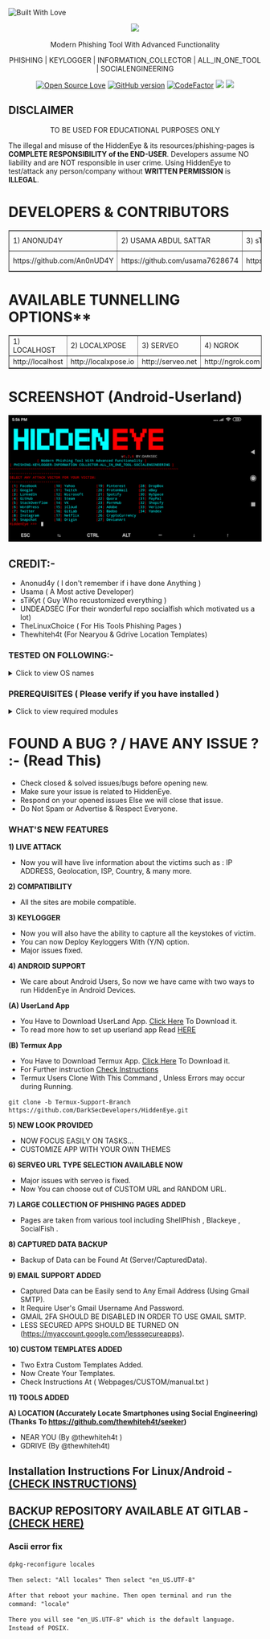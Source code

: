 <p align="left">
  <a><img title="Built With Love" src="https://forthebadge.com/images/badges/built-with-love.svg" ></a>
 </p>
<p align="center">
  <img src="logo.png">  
</p>

<p align="center">
      Modern Phishing Tool With Advanced Functionality 
</p>
<p align="center">
     PHISHING | KEYLOGGER | INFORMATION_COLLECTOR | ALL_IN_ONE_TOOL | SOCIALENGINEERING  
</p>

<p align="center">
  <a href="https://github.com/darksecdevelopers"><img title="Open Source Love" src="https://badges.frapsoft.com/os/v2/open-source.png?v=103" ></a>
  <a href="https://github.com/DarkSecDevelopers/HiddenEye/releases"><img title="GitHub version" src="https://d25lcipzij17d.cloudfront.net/badge.svg?id=gh&type=6&v=1.0.0&x2=0" ></a>  
  <a href="https://www.codefactor.io/repository/github/darksecdevelopers/hiddeneye"><img src="https://www.codefactor.io/repository/github/darksecdevelopers/hiddeneye/badge" alt="CodeFactor" /></a>
  <a href="https://www.codacy.com/manual/DarkSecDevelopers/HiddenEye?utm_source=github.com&amp;utm_medium=referral&amp;utm_content=DarkSecDevelopers/HiddenEye&amp;utm_campaign=Badge_Grade"><img src="https://api.codacy.com/project/badge/Grade/af9fadca3cfc4de19232d0840988e121"/></a>
  <a href="https://app.fossa.com/projects/git%2Bgithub.com%2FDarkSecDevelopers%2FHiddenEye?ref=badge_shield" alt="FOSSA Status"><img src="https://app.fossa.com/api/projects/git%2Bgithub.com%2FDarkSecDevelopers%2FHiddenEye.svg?type=shield"/></a>
</p>

## DISCLAIMER

<p align="center">
  TO BE USED FOR EDUCATIONAL PURPOSES ONLY
</p>

The illegal and misuse of the HiddenEye & its resources/phishing-pages is **COMPLETE RESPONSIBILITY of the END-USER**. Developers assume NO liability and are NOT responsible in user crime. Using HiddenEye to test/attack any person/company without **WRITTEN PERMISSION** is **ILLEGAL**.




# DEVELOPERS & CONTRIBUTORS



<table border = "1">
<tr>
<td>1) ANONUD4Y</td>
<td>2) USAMA ABDUL SATTAR</td>
<td>3) sTiKyt</td>
<td>4) UNDEADSEC</td>
<td>5) Micrafast</td>
<td>6) Moltivie</td>
<td>7) endbehavi0r</td>
<td>8) DarkMidus</td>
<td>9) ___________</td>
</tr>        
<tr>
<td>https://github.com/An0nUD4Y</td>
<td>https://github.com/usama7628674</td>
<td>https://github.com/sTiKyt</td>
<td>https://github.com/UndeadSec</td>
<td>https://github.com/Micrafast</td>
<td>https://github.com/Moltivie</td>
<td>https://github.com/endbehavi0r</td>
<td>https://github.com/DarkMidus</td>
<td>WAITING FOR YOU</td>
</tr>
</table>


# AVAILABLE TUNNELLING OPTIONS**

<table border = "1">
<tr>  
<td>1) LOCALHOST</td>  
<td>2) LOCALXPOSE</td>
<td>3) SERVEO</td>     
<td>4) NGROK</td>     
<td>5) LOCALTUNNEL</td>
<td>6) OPENPORT</td>   
<td>7) PAGEKITE</td>   
</tr>        
<tr>
<td>http://localhost</td>
<td>http://localxpose.io</td>
<td>http://serveo.net</td>
<td>http://ngrok.com</td>
  
<td>http://localtunnel.me</td>
<td>http://openport.io</td>
<td>http://pagekite.net</td>
</tr>
</table>


# SCREENSHOT (Android-Userland)
![Shot](https://github.com/DarkSecDevelopers/HiddenEye/blob/master/Screenshot.png)


## CREDIT:-
* Anonud4y ( I don't remember if i have done Anything )
* Usama ( A Most active Developer)
* sTiKyt ( Guy Who recustomized everything )
* UNDEADSEC (For their wonderful repo socialfish which motivated us a lot)
* TheLinuxChoice ( For His Tools Phishing Pages ) 
* Thewhiteh4t (For Nearyou & Gdrive Location Templates)


### TESTED ON FOLLOWING:-


<details><summary>Click to view OS names</summary>
<br>
<ol>
<b> 
<li>Kali Linux - Rolling Edition</li>
<li>Parrot OS - Rolling Edition</li>
<li>Linux Mint - 18.3 Sylvia</li>
<li>Ubuntu - 16.04.3 LTS</li>
<li>MacOS High Sierra</li>
<li>Arch Linux</li>
<li>Manjaro XFCE Edition 17.1.12</li>
<li>Userland App (For Android Users)</li>
<li>Termux App (For Android Users)</li>
</b>   
</ol>
</details>



### PREREQUISITES ( Please verify if you have installed )
<details><summary>Click to view required modules</summary>
<br>
<ol>
<li>Python 3.*</li>
<li>PHP</li>
<li>sudo</li>
<li>pyngrok</li>
<li>MacOS High Sierra</li>
<li>Arch Linux</li>
<li>Manjaro XFCE Edition 17.1.12</li>
<li>Userland App (For Android Users)</li>
<li>Termux App (For Android Users)</li>
</ol>
</details>

# FOUND A BUG ? / HAVE ANY ISSUE ? :- (Read This)
* Check closed & solved issues/bugs before opening new.
* Make sure your issue is related to HiddenEye.
* Respond on your opened issues Else we will close that issue.
* Do Not Spam or Advertise & Respect Everyone.

### WHAT'S NEW FEATURES
**1) LIVE ATTACK**
- Now you will have live information about the victims such as : IP ADDRESS, Geolocation, ISP, Country, & many more.

**2) COMPATIBILITY**
- All the sites are mobile compatible.

**3) KEYLOGGER**
- Now you will also have the ability to capture all the keystokes of victim.
- You can now Deploy Keyloggers With (Y/N) option.
- Major issues fixed.

**4) ANDROID SUPPORT**
- We care about Android Users, So now we have came with two ways to run HiddenEye in Android Devices.

**(A) UserLand App**
- You Have to Download UserLand App. [Click Here](https://play.google.com/store/apps/details?id=tech.ula) To Download it.
- To read more how to set up userland app Read <a href="https://null-byte.wonderhowto.com/how-to/android-for-hackers-turn-android-phone-into-hacking-device-without-root-0189649/">HERE</a></p> 

**(B) Termux App**
  - You Have to Download Termux App. [Click Here](https://play.google.com/store/apps/details?id=com.termux) To Download it.
  - For Further instruction [Check Instructions](https://github.com/DarkSecDevelopers/HiddenEye/wiki/Installation-Instructions)
  - Termux Users Clone With This Command , Unless Errors may occur during Running.
```
git clone -b Termux-Support-Branch https://github.com/DarkSecDevelopers/HiddenEye.git

```
**5) NEW LOOK PROVIDED**
- NOW FOCUS EASILY ON TASKS...
- CUSTOMIZE APP WITH YOUR OWN THEMES

**6) SERVEO URL TYPE SELECTION AVAILABLE NOW**
- Major issues with serveo is fixed.
- Now You can choose out of CUSTOM URL and RANDOM URL.

**7) LARGE COLLECTION OF PHISHING PAGES ADDED**
- Pages are taken from various tool including ShellPhish , Blackeye , SocialFish .

**8) CAPTURED DATA BACKUP**
- Backup of Data can be Found At (Server/CapturedData).

**9) EMAIL SUPPORT ADDED**
- Captured Data can be Easily send to Any Email Address (Using Gmail SMTP).
- It Require User's Gmail Username And Password.
- GMAIL 2FA SHOULD BE DISABLED IN ORDER TO USE GMAIL SMTP.
- LESS SECURED APPS SHOULD BE TURNED ON (https://myaccount.google.com/lesssecureapps).

**10) CUSTOM TEMPLATES ADDED**
- Two Extra Custom Templates Added.
- Now Create Your Templates.
- Check Instructions At ( Webpages/CUSTOM/manual.txt )

**11) TOOLS ADDED**

**A) LOCATION (Accurately Locate Smartphones using Social Engineering) (Thanks To https://github.com/thewhiteh4t/seeker)**
  - NEAR YOU (By @thewhiteh4t )
  - GDRIVE (By @thewhiteh4t)

<!--
Remove this link,
Reason: This video has been removed for violating YouTube's Terms of Service.""
## [Check This](https://youtu.be/InSdtLhZzk4) Demonstration video to know How (Location) Social-Engineering-Tool Works.
-->
## Installation Instructions For Linux/Android - [(CHECK INSTRUCTIONS)](https://github.com/DarkSecDevelopers/HiddenEye/wiki/Installation-Instructions)

## BACKUP REPOSITORY AVAILABLE AT GITLAB - [(CHECK HERE)](https://gitlab.com/an0nud4y/HiddenEye)
</p>

<h3>Ascii error fix</h3>

 `dpkg-reconfigure locales`

 `Then select: "All locales" Then select "en_US.UTF-8"`

  `After that reboot your machine. Then open terminal and run the command: "locale"`

  `There you will see "en_US.UTF-8" which is the default language. Instead of POSIX.`
